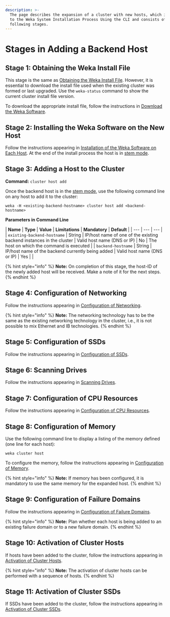 ```yaml
---
description: >-
  The page describes the expansion of a cluster with new hosts, which is similar
  to the Weka System Installation Process Using the CLI and consists of the
  following stages.
---
```


# Stages in Adding a Backend Host

## Stage 1: Obtaining the Weka Install File

This stage is the same as [Obtaining the Weka Install File](../../install/bare-metal/obtaining-the-weka-install-file.md). However, it is essential to download the install file used when the existing cluster was formed or last upgraded. Use the `weka-status` command to show the current cluster install file version.

To download the appropriate install file, follow the instructions in [Download the Weka Software](../../install/bare-metal/obtaining-the-weka-install-file.md#step-2-download-the-weka-software).

## Stage 2: Installing the Weka Software on the New Host

Follow the instructions appearing in [Installation of the Weka Software on Each Host](../../install/bare-metal/untitled.md#stage-1-installation-of-the-weka-software-on-each-host). At the end of the install process the host is in [stem mode](../../overview/glossary.md#stem-mode).

## Stage 3: Adding a Host to the Cluster

**Command:** `cluster host add`

Once the backend host is in the [stem mode](../../overview/glossary.md#stem-mode), use the following command line on  any host to add it to the cluster:

```text
weka -H <existing-backend-hostname> cluster host add <backend-hostname>
```

**Parameters in Command Line**

| **Name** | **Type** | **Value** | **Limitations** | **Mandatory** | **Default** |
| --- | --- | --- |
| `existing-backend-hostname` | String | IP/host name of one of the existing backend instances in the cluster | Valid host name \(DNS or IP\) | No | The host on which the command is executed |
| `backend-hostname` | String | IP/host name of the backend currently being added |  Valid host name \(DNS or IP\) | Yes |  |

{% hint style="info" %}
**Note:** On completion of this stage, the host-ID of the newly added host will be received. Make a note of it for the next steps.
{% endhint %}

## Stage 4: Configuration of Networking

Follow the instructions appearing in [Configuration of Networking](../../install/bare-metal/untitled.md#stage-5-configuration-of-networking).

{% hint style="info" %}
**Note:** The networking technology has to be the same as the existing networking technology in the cluster, i.e., it is not possible to mix Ethernet and IB technologies.
{% endhint %}

## Stage 5: Configuration of SSDs

Follow the instructions appearing in [Configuration of SSDs](../../install/bare-metal/untitled.md#stage-6-configuration-of-ssds).

## Stage 6: Scanning Drives

Follow the instructions appearing in [Scanning Drives](../../install/bare-metal/untitled.md#stage-7-scanning-drives).

## Stage 7: Configuration of CPU Resources

Follow the instructions appearing in [Configuration of CPU Resources](../../install/bare-metal/untitled.md#stage-8-configuration-of-cpu-resources).

## Stage 8: Configuration of Memory

Use the following command line to display a listing of the memory defined \(one line for each host\):

`weka cluster host`

To configure the memory, follow the instructions appearing in [Configuration of Memory](../../install/bare-metal/untitled.md#stage-9-configuration-of-memory-optional).

{% hint style="info" %}
**Note:** If memory has been configured, it is mandatory to use the same memory for the expanded host.
{% endhint %}

## Stage 9: Configuration of Failure Domains

Follow the instructions appearing in [Configuration of Failure Domains](../../install/bare-metal/untitled.md#stage-10-configuration-of-failure-domains-optional).

{% hint style="info" %}
**Note:** Plan whether each host is being added to an existing failure domain or to a new failure domain.
{% endhint %}

## Stage 10: Activation of Cluster Hosts

If hosts have been added to the cluster, follow the instructions appearing in [Activation of Cluster Hosts](../../install/bare-metal/untitled.md#stage-13-activation-of-cluster-hosts).

{% hint style="info" %}
**Note:** The activation of cluster hosts can be performed with a sequence of hosts.
{% endhint %}

## Stage 11: Activation of Cluster SSDs

If SSDs have been added to the cluster, follow the instructions appearing in [Activation of Cluster SSDs](../../install/bare-metal/untitled.md#stage-14-activation-of-cluster-ssds).

